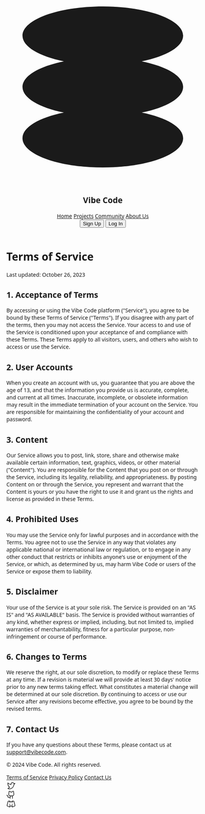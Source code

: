 <html><head>
<meta charset="utf-8"/>
<link crossorigin="" href="https://fonts.gstatic.com/" rel="preconnect"/>
<link as="style" href="https://fonts.googleapis.com/css2?display=swap&amp;family=Noto+Sans%3Awght%40400%3B500%3B700%3B900&amp;family=Space+Grotesk%3Awght%40400%3B500%3B700" onload="this.rel='stylesheet'" rel="stylesheet"/>
<title>Vibe Code - Terms of Service</title>
<link href="data:image/x-icon;base64," rel="icon" type="image/x-icon"/>
<script src="https://cdn.tailwindcss.com?plugins=forms,container-queries"></script>
<style type="text/tailwindcss">
      @layer utilities {
        .text-glow {
          text-shadow: 0 0 8px rgba(128, 19, 236, 0.8), 0 0 20px rgba(128, 19, 236, 0.6);
        }
        .neon-glow {
           box-shadow: 0 0 5px #8013ec, 0 0 10px #8013ec, 0 0 15px #8013ec;
        }
        .neon-border {
            border: 1px solid #8013ec;
            box-shadow: 0 0 5px #8013ec, inset 0 0 5px #8013ec;
        }
      }
    </style>
</head>
<body class="bg-[#1a1122] text-white">
<div class="relative flex h-auto min-h-screen w-full flex-col dark group/design-root overflow-x-hidden" style='font-family: "Space Grotesk", "Noto Sans", sans-serif;'>
<div class="layout-container flex h-full grow flex-col">
<header class="flex items-center justify-between whitespace-nowrap border-b border-solid border-[#362348] px-10 py-4">
<div class="flex items-center gap-4">
<div class="size-6 text-[#8013ec]">
<svg fill="none" viewBox="0 0 48 48" xmlns="http://www.w3.org/2000/svg">
<path d="M44 11.2727C44 14.0109 39.8386 16.3957 33.69 17.6364C39.8386 18.877 44 21.2618 44 24C44 26.7382 39.8386 29.123 33.69 30.3636C39.8386 31.6043 44 33.9891 44 36.7273C44 40.7439 35.0457 44 24 44C12.9543 44 4 40.7439 4 36.7273C4 33.9891 8.16144 31.6043 14.31 30.3636C8.16144 29.123 4 26.7382 4 24C4 21.2618 8.16144 18.877 14.31 17.6364C8.16144 16.3957 4 14.0109 4 11.2727C4 7.25611 12.9543 4 24 4C35.0457 4 44 7.25611 44 11.2727Z" fill="currentColor"></path>
</svg>
</div>
<h2 class="text-xl font-bold tracking-tight text-glow">Vibe Code</h2>
</div>
<nav class="flex flex-1 justify-end gap-8 items-center">
<div class="flex items-center gap-8 text-sm">
<a class="hover:text-[#8013ec] transition-colors duration-300" href="#">Home</a>
<a class="hover:text-[#8013ec] transition-colors duration-300" href="#">Projects</a>
<a class="hover:text-[#8013ec] transition-colors duration-300" href="#">Community</a>
<a class="hover:text-[#8013ec] transition-colors duration-300" href="#">About Us</a>
</div>
<div class="flex gap-4">
<button class="flex min-w-[84px] max-w-[480px] cursor-pointer items-center justify-center overflow-hidden rounded-md h-10 px-4 bg-[#8013ec] text-white text-sm font-bold leading-normal tracking-[0.015em] hover:bg-[#9233ff] transition-all duration-300 neon-glow">
<span class="truncate">Sign Up</span>
</button>
<button class="flex min-w-[84px] max-w-[480px] cursor-pointer items-center justify-center overflow-hidden rounded-md h-10 px-4 bg-transparent border border-[#362348] text-white text-sm font-bold leading-normal tracking-[0.015em] hover:bg-[#362348] hover:border-[#8013ec] transition-all duration-300">
<span class="truncate">Log In</span>
</button>
</div>
</nav>
</header>
<main class="flex flex-1 flex-col items-center py-10 px-4 sm:px-10">
<div class="w-full max-w-4xl">
<div class="mb-12 text-center">
<h1 class="text-5xl font-black tracking-tighter text-glow">Terms of Service</h1>
<p class="mt-4 text-lg text-gray-400">Last updated: October 26, 2023</p>
</div>
<div class="space-y-8 text-gray-300">
<div class="rounded-lg border border-[#362348] bg-[#21162b] p-6 neon-border">
<h2 class="text-2xl font-bold text-glow mb-4">1. Acceptance of Terms</h2>
<p class="leading-relaxed">By accessing or using the Vibe Code platform ("Service"), you agree to be bound by these Terms of Service ("Terms"). If you disagree with any part of the terms, then you may not access the Service. Your access to and use of the Service is conditioned upon your acceptance of and compliance with these Terms. These Terms apply to all visitors, users, and others who wish to access or use the Service.</p>
</div>
<div class="rounded-lg border border-[#362348] bg-[#21162b] p-6">
<h2 class="text-2xl font-bold text-glow mb-4">2. User Accounts</h2>
<p class="leading-relaxed">When you create an account with us, you guarantee that you are above the age of 13, and that the information you provide us is accurate, complete, and current at all times. Inaccurate, incomplete, or obsolete information may result in the immediate termination of your account on the Service. You are responsible for maintaining the confidentiality of your account and password.</p>
</div>
<div class="rounded-lg border border-[#362348] bg-[#21162b] p-6">
<h2 class="text-2xl font-bold text-glow mb-4">3. Content</h2>
<p class="leading-relaxed">Our Service allows you to post, link, store, share and otherwise make available certain information, text, graphics, videos, or other material ("Content"). You are responsible for the Content that you post on or through the Service, including its legality, reliability, and appropriateness. By posting Content on or through the Service, you represent and warrant that the Content is yours or you have the right to use it and grant us the rights and license as provided in these Terms.</p>
</div>
<div class="rounded-lg border border-[#362348] bg-[#21162b] p-6">
<h2 class="text-2xl font-bold text-glow mb-4">4. Prohibited Uses</h2>
<p class="leading-relaxed">You may use the Service only for lawful purposes and in accordance with the Terms. You agree not to use the Service in any way that violates any applicable national or international law or regulation, or to engage in any other conduct that restricts or inhibits anyone's use or enjoyment of the Service, or which, as determined by us, may harm Vibe Code or users of the Service or expose them to liability.</p>
</div>
<div class="rounded-lg border border-[#362348] bg-[#21162b] p-6 neon-border">
<h2 class="text-2xl font-bold text-glow mb-4">5. Disclaimer</h2>
<p class="leading-relaxed text-[#ff4c4c]">Your use of the Service is at your sole risk. The Service is provided on an "AS IS" and "AS AVAILABLE" basis. The Service is provided without warranties of any kind, whether express or implied, including, but not limited to, implied warranties of merchantability, fitness for a particular purpose, non-infringement or course of performance.</p>
</div>
<div class="rounded-lg border border-[#362348] bg-[#21162b] p-6">
<h2 class="text-2xl font-bold text-glow mb-4">6. Changes to Terms</h2>
<p class="leading-relaxed">We reserve the right, at our sole discretion, to modify or replace these Terms at any time. If a revision is material we will provide at least 30 days' notice prior to any new terms taking effect. What constitutes a material change will be determined at our sole discretion. By continuing to access or use our Service after any revisions become effective, you agree to be bound by the revised terms.</p>
</div>
<div class="rounded-lg border border-[#362348] bg-[#21162b] p-6">
<h2 class="text-2xl font-bold text-glow mb-4">7. Contact Us</h2>
<p class="leading-relaxed">If you have any questions about these Terms, please contact us at <a class="text-[#8013ec] hover:text-white transition-colors" href="mailto:support@vibecode.com">support@vibecode.com</a>.</p>
</div>
</div>
</div>
</main>
<footer class="w-full border-t border-solid border-[#362348] mt-10">
<div class="max-w-5xl mx-auto px-5 py-8 flex flex-col sm:flex-row items-center justify-between gap-6">
<p class="text-[#ad92c9] text-sm">© 2024 Vibe Code. All rights reserved.</p>
<div class="flex flex-wrap items-center justify-center gap-x-8 gap-y-4 text-sm">
<a class="text-white font-bold" href="#">Terms of Service</a>
<a class="text-[#ad92c9] hover:text-white transition-colors duration-300" href="#">Privacy Policy</a>
<a class="text-[#ad92c9] hover:text-white transition-colors duration-300" href="#">Contact Us</a>
</div>
<div class="flex justify-center gap-6">
<a class="text-[#ad92c9] hover:text-[#8013ec] transition-colors duration-300" href="#">
<div data-icon="TwitterLogo" data-size="24px" data-weight="regular">
<svg fill="currentColor" height="24px" viewBox="0 0 256 256" width="24px" xmlns="http://www.w3.org/2000/svg">
<path d="M247.39,68.94A8,8,0,0,0,240,64H209.57A48.66,48.66,0,0,0,168.1,40a46.91,46.91,0,0,0-33.75,13.7A47.9,47.9,0,0,0,120,88v6.09C79.74,83.47,46.81,50.72,46.46,50.37a8,8,0,0,0-13.65,4.92c-4.31,47.79,9.57,79.77,22,98.18a110.93,110.93,0,0,0,21.88,24.2c-15.23,17.53-39.21,26.74-39.47,26.84a8,8,0,0,0-3.85,11.93c.75,1.12,3.75,5.05,11.08,8.72C53.51,229.7,65.48,232,80,232c70.67,0,129.72-54.42,135.75-124.44l29.91-29.9A8,8,0,0,0,247.39,68.94Zm-45,29.41a8,8,0,0,0-2.32,5.14C196,166.58,143.28,216,80,216c-10.56,0-18-1.4-23.22-3.08,11.51-6.25,27.56-17,37.88-32.48A8,8,0,0,0,92,169.08c-.47-.27-43.91-26.34-44-96,16,13,45.25,33.17,78.67,38.79A8,8,0,0,0,136,104V88a32,32,0,0,1,9.6-22.92A30.94,30.94,0,0,1,167.9,56c12.66.16,24.49,7.88,29.44,19.21A8,8,0,0,0,204.67,80h16Z"></path>
</svg>
</div>
</a>
<a class="text-[#ad92c9] hover:text-[#8013ec] transition-colors duration-300" href="#">
<div data-icon="GithubLogo" data-size="24px" data-weight="regular">
<svg fill="currentColor" height="24px" viewBox="0 0 256 256" width="24px" xmlns="http://www.w3.org/2000/svg">
<path d="M208.31,75.68A59.78,59.78,0,0,0,202.93,28,8,8,0,0,0,196,24a59.75,59.75,0,0,0-48,24H124A59.75,59.75,0,0,0,76,24a8,8,0,0,0-6.93,4,59.78,59.78,0,0,0-5.38,47.68A58.14,58.14,0,0,0,56,104v8a56.06,56.06,0,0,0,48.44,55.47A39.8,39.8,0,0,0,96,192v8H72a24,24,0,0,1-24-24A40,40,0,0,0,8,136a8,8,0,0,0,0,16,24,24,0,0,1,24,24,40,40,0,0,0,40,40H96v16a8,8,0,0,0,16,0V192a24,24,0,0,1,48,0v40a8,8,0,0,0,16,0V192a39.8,39.8,0,0,0-8.44-24.53A56.06,56.06,0,0,0,216,112v-8A58.14,58.14,0,0,0,208.31,75.68ZM200,112a40,40,0,0,1-40,40H112a40,40,0,0,1-40-40v-8a41.74,41.74,0,0,1,6.9-22.48A8,8,0,0,0,80,73.83a43.81,43.81,0,0,1,.79-33.58,43.88,43.88,0,0,1,32.32,20.06A8,8,0,0,0,119.82,64h32.35a8,8,0,0,0,6.74-3.69,43.87,43.87,0,0,1,32.32-20.06A43.81,43.81,0,0,1,192,73.83a8.09,8.09,0,0,0,1,7.65A41.72,41.72,0,0,1,200,104Z"></path>
</svg>
</div>
</a>
<a class="text-[#ad92c9] hover:text-[#8013ec] transition-colors duration-300" href="#">
<div data-icon="DiscordLogo" data-size="24px" data-weight="regular">
<svg fill="currentColor" height="24px" viewBox="0 0 256 256" width="24px" xmlns="http://www.w3.org/2000/svg">
<path d="M104,140a12,12,0,1,1-12-12A12,12,0,0,1,104,140Zm60-12a12,12,0,1,0,12,12A12,12,0,0,0,164,128Zm74.45,64.9-67,29.71a16.17,16.17,0,0,1-21.71-9.1l-8.11-22q-6.72.45-13.63.46t-13.63-.46l-8.11,22a16.18,16.18,0,0,1-21.71,9.1l-67-29.71a15.93,15.93,0,0,1-9.06-18.51L38,58A16.07,16.07,0,0,1,51,46.14l36.06-5.93a16.22,16.22,0,0,1,18.26,11.88l3.26,12.84Q118.11,64,128,64t19.4.93l3.26-12.84a16.21,16.21,0,0,1,18.26-11.88L205,46.14A16.07,16.07,0,0,1,218,58l29.53,116.38A15.93,15.93,0,0,1,238.45,192.9ZM232,178.28,202.47,62s0,0-.08,0L166.33,56a.17.17,0,0,0-.17,0l-2.83,11.14c5,.94,10,2.06,14.83,3.42A8,8,0,0,1,176,86.31a8.09,8.09,0,0,1-2.16-.3A172.25,172.25,0,0,0,128,80a172.25,172.25,0,0,0-45.84,6,8,8,0,1,1-4.32-15.4c4.82-1.36,9.78-2.48,14.82-3.42L89.83,56s0,0-.12,0h0L53.61,61.93a.17.17,0,0,0-.09,0L24,178.33,91,208a.23.23,0,0,0,.22,0L98,189.72a173.2,173.2,0,0,1-20.14-4.32A8,8,0,0,1,82.16,170,171.85,171.85,0,0,0,128,176a171.85,171.85,0,0,0,45.84-6,8,8,0,0,1,4.32,15.41A173.2,173.2,0,0,1,158,189.72L164.75,208a.22.22,0,0,0,.21,0Z"></path>
</svg>
</div>
</a>
</div>
</div>
</footer>
</div>
</div>
</body></html>